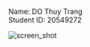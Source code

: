 Name: DO Thuy Trang<br>
Student ID: 20549272

![screen_shot](https://user-images.githubusercontent.com/30380242/93069164-ef235000-f6af-11ea-86ad-3989934ae2e0.png)

